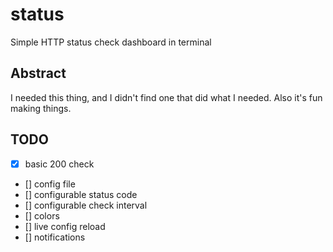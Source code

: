 # status

Simple HTTP status check dashboard in terminal

## Abstract

I needed this thing, and I didn't find one that did what I needed. Also it's fun making things.

## TODO
- [x] basic 200 check
- [] config file
- [] configurable status code
- [] configurable check interval
- [] colors
- [] live config reload
- [] notifications
